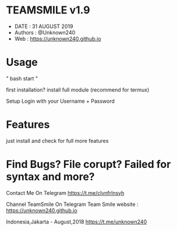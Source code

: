 # TEAMSMILE v1.9
- DATE    : 31 AUGUST 2019
- Authors : @Unknown240
- Web     : https://unknown240.github.io

# Usage
" bash start "

first installation?
install full module (recommend for termux)

Setup Login with your Username + Password

# Features

just install and check for full more features


# Find Bugs? File corupt? Failed for syntax and more?
Contact Me On Telegram
https://t.me/clvnfrlnsyh

Channel TeamSmile On Telegram
Team Smile
website : https://unknown240.github.io

Indonesia,Jakarta - August,2018
https://t.me/unknown240
